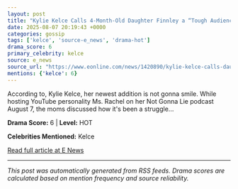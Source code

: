 ```yaml
---
layout: post
title: "Kylie Kelce Calls 4-Month-Old Daughter Finnley a “Tough Audience\""
date: 2025-08-07 20:19:43 +0000
categories: gossip
tags: ['kelce', 'source-e_news', 'drama-hot']
drama_score: 6
primary_celebrity: kelce
source: e_news
source_url: "https://www.eonline.com/news/1420890/kylie-kelce-calls-daughter-finnley-a-tough-audience?cmpid=rss-syndicate-genericrss-us-top_stories"
mentions: {'kelce': 6}
---
```


According to, Kylie Kelce, her newest addition is not gonna smile. While hosting YouTube personality Ms. Rachel on her Not Gonna Lie podcast August 7, the moms discussed how it&#x27;s been a struggle...

**Drama Score:** 6 | **Level:** HOT

**Celebrities Mentioned:** Kelce

[Read full article at E News](https://www.eonline.com/news/1420890/kylie-kelce-calls-daughter-finnley-a-tough-audience?cmpid=rss-syndicate-genericrss-us-top_stories)

---
*This post was automatically generated from RSS feeds. Drama scores are calculated based on mention frequency and source reliability.*
